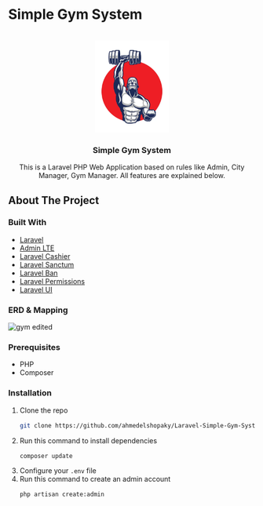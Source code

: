 # Simple Gym System

<!-- PROJECT LOGO -->
<br />
<div align="center">
  <a href="https://github.com/ahmedelshopaky/Laravel-Simple-Gym-System">
    <img src="public/images/gym-logo.jpg" alt="Logo" width="150" />
  </a>

  <h3 align="center">Simple Gym System</h3>

  <p align="center">
    This is a Laravel PHP Web Application based on rules like Admin, City Manager, Gym Manager. All features are explained below.
  </p>
</div>

<!-- ABOUT THE PROJECT -->

## About The Project

### Built With

-   [Laravel](https://laravel.com/)
-   [Admin LTE](https://adminlte.io/)
-   [Laravel Cashier](https://github.com/laravel/cashier-stripe/)
-   [Laravel Sanctum](https://github.com/laravel/sanctum/)
-   [Laravel Ban](https://github.com/cybercog/laravel-ban/)
-   [Laravel Permissions](https://github.com/spatie/laravel-permission/)
-   [Laravel UI](https://github.com/laravel/ui)

### ERD & Mapping

![gym edited](https://user-images.githubusercontent.com/97949768/156903803-d0e015de-a274-4a9a-a25c-de8434383991.png)

### Prerequisites

-   PHP
-   Composer

### Installation

1. Clone the repo
    ```sh
    git clone https://github.com/ahmedelshopaky/Laravel-Simple-Gym-System
    ```
2. Run this command to install dependencies
    ```sh
    composer update
    ```
3. Configure your `.env` file
4. Run this command to create an admin account
    ```sh
    php artisan create:admin
    ```
